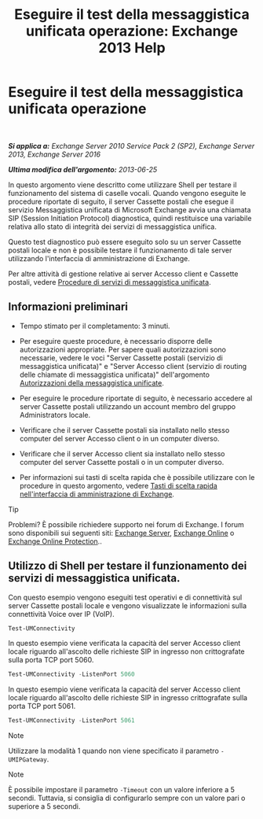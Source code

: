 ﻿---
title: 'Eseguire il test della messaggistica unificata operazione: Exchange 2013 Help'
TOCTitle: Eseguire il test della messaggistica unificata operazione
ms:assetid: 06c9ab4e-8272-47b1-a217-e366f7e9dbaa
ms:mtpsurl: https://technet.microsoft.com/it-it/library/Aa995957(v=EXCHG.150)
ms:contentKeyID: 56269827
ms.date: 05/22/2018
mtps_version: v=EXCHG.150
ms.translationtype: MT
---

# Eseguire il test della messaggistica unificata operazione

 

_**Si applica a:** Exchange Server 2010 Service Pack 2 (SP2), Exchange Server 2013, Exchange Server 2016_

_**Ultima modifica dell'argomento:** 2013-06-25_

In questo argomento viene descritto come utilizzare Shell per testare il funzionamento del sistema di caselle vocali. Quando vengono eseguite le procedure riportate di seguito, il server Cassette postali che esegue il servizio Messaggistica unificata di Microsoft Exchange avvia una chiamata SIP (Session Initiation Protocol) diagnostica, quindi restituisce una variabile relativa allo stato di integrità dei servizi di messaggistica unifica.

Questo test diagnostico può essere eseguito solo su un server Cassette postali locale e non è possibile testare il funzionamento di tale server utilizzando l'interfaccia di amministrazione di Exchange.

Per altre attività di gestione relative ai server Accesso client e Cassette postali, vedere [Procedure di servizi di messaggistica unificata](um-services-procedures-exchange-2013-help.md).

## Informazioni preliminari

  - Tempo stimato per il completamento: 3 minuti.

  - Per eseguire queste procedure, è necessario disporre delle autorizzazioni appropriate. Per sapere quali autorizzazioni sono necessarie, vedere le voci "Server Cassette postali (servizio di messaggistica unificata)" e "Server Accesso client (servizio di routing delle chiamate di messaggistica unificata)" dell'argomento [Autorizzazioni della messaggistica unificate](unified-messaging-permissions-exchange-2013-help.md).

  - Per eseguire le procedure riportate di seguito, è necessario accedere al server Cassette postali utilizzando un account membro del gruppo Administrators locale.

  - Verificare che il server Cassette postali sia installato nello stesso computer del server Accesso client o in un computer diverso.

  - Verificare che il server Accesso client sia installato nello stesso computer del server Cassette postali o in un computer diverso.

  - Per informazioni sui tasti di scelta rapida che è possibile utilizzare con le procedure in questo argomento, vedere [Tasti di scelta rapida nell'interfaccia di amministrazione di Exchange](keyboard-shortcuts-in-the-exchange-admin-center-exchange-online-protection-help.md).


> [!TIP]
> Problemi? È possibile richiedere supporto nei forum di Exchange. I forum sono disponibili sui seguenti siti: <A href="https://go.microsoft.com/fwlink/p/?linkid=60612">Exchange Server</A>, <A href="https://go.microsoft.com/fwlink/p/?linkid=267542">Exchange Online</A> o <A href="https://go.microsoft.com/fwlink/p/?linkid=285351">Exchange Online Protection</A>..



## Utilizzo di Shell per testare il funzionamento dei servizi di messaggistica unificata.

Con questo esempio vengono eseguiti test operativi e di connettività sul server Cassette postali locale e vengono visualizzate le informazioni sulla connettività Voice over IP (VoIP).

```powershell
Test-UMConnectivity
```

In questo esempio viene verificata la capacità del server Accesso client locale riguardo all'ascolto delle richieste SIP in ingresso non crittografate sulla porta TCP port 5060.

```powershell
Test-UMConnectivity -ListenPort 5060
```

In questo esempio viene verificata la capacità del server Accesso client locale riguardo all'ascolto delle richieste SIP in ingresso crittografate sulla porta TCP port 5061.

```powershell
Test-UMConnectivity -ListenPort 5061
```


> [!NOTE]
> Utilizzare la modalità 1 quando non viene specificato il parametro <CODE>-UMIPGateway</CODE>.




> [!NOTE]
> È possibile impostare il parametro <CODE>-Timeout</CODE> con un valore inferiore a 5 secondi. Tuttavia, si consiglia di configurarlo sempre con un valore pari o superiore a 5 secondi.


